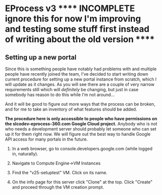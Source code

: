 # EProcess v3 **** INCOMPLETE ignore this for now I'm improving and testing some stuff first instead of writing about the old version ****

## Setting up a new portal

Since this is something people have notably had problems with and multiple people have recently joined the team, I've
decided to start writing down current procedure for setting up a new portal instance from scratch, which I will update 
as it changes. As you will see there are a couple of very narrow requirements still which will *definitely* be changing,
but just in case somebody has reason to do this while I'm not around...

And it will be good to figure out more ways that the process can be broken, and for me to take an inventory of what
features should be added.

**The procedure here is only accessible to people who have permissions on the slcodev-eprocess-360.com Google Cloud 
project.** Anybody who is not who needs a development server should probably let someone who can set up it for them 
right now. We will figure out the best way to handle Google API access for many portals in the future.

1. In a web browser, go to console.developers.google.com (while logged in, naturally).

2. Navigate to Compute Engine->VM Instances

3. Find the "v25-setuptest" VM. Click on its name.

4. On the info page for this server click "Clone" at the top. Click "Create" and proceed through the VM creation prompt.
